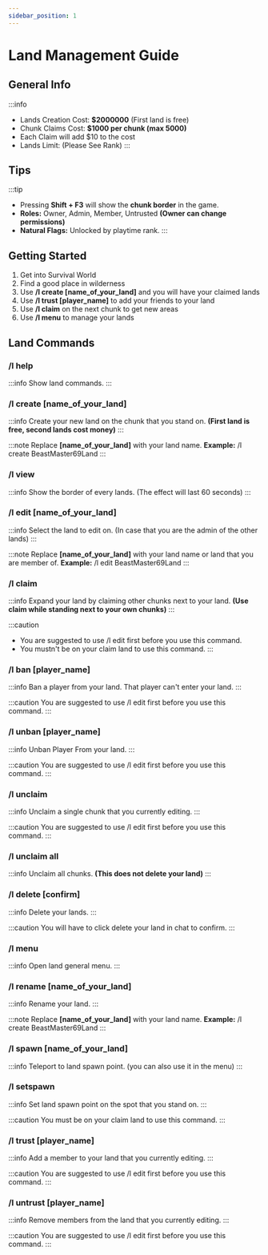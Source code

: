 ```yaml
---
sidebar_position: 1
---
```


# Land Management Guide

## General Info

:::info
- Lands Creation Cost: **$2000000** (First land is free)
- Chunk Claims Cost: **$1000 per chunk (max 5000)**
- Each Claim will add $10 to the cost
- Lands Limit: (Please See Rank)
  :::

## Tips

:::tip
- Pressing **Shift + F3** will show the **chunk border** in the game.
- **Roles:** Owner, Admin, Member, Untrusted **(Owner can change permissions)**
- **Natural Flags:** Unlocked by playtime rank.
  :::

## Getting Started

1. Get into Survival World
2. Find a good place in wilderness
3. Use **/l create [name_of_your_land]** and you will have your claimed lands
4. Use **/l trust [player_name]** to add your friends to your land
5. Use **/l claim** on the next chunk to get new areas
6. Use **/l menu** to manage your lands

## Land Commands

### /l help
:::info
Show land commands.
:::

### /l create [name_of_your_land]
:::info
Create your new land on the chunk that you stand on.
**(First land is free, second lands cost money)**
:::

:::note
Replace **[name_of_your_land]** with your land name.
**Example:** /l create BeastMaster69Land
:::

### /l view
:::info
Show the border of every lands. (The effect will last 60 seconds)
:::

### /l edit [name_of_your_land]
:::info
Select the land to edit on. (In case that you are the admin of the other lands)
:::

:::note
Replace **[name_of_your_land]** with your land name or land that you are member of.
**Example:** /l edit BeastMaster69Land
:::

### /l claim
:::info
Expand your land by claiming other chunks next to your land.
**(Use claim while standing next to your own chunks)**
:::

:::caution
- You are suggested to use /l edit first before you use this command.
- You mustn't be on your claim land to use this command.
  :::

### /l ban [player_name]
:::info
Ban a player from your land. That player can't enter your land.
:::

:::caution
You are suggested to use /l edit first before you use this command.
:::

### /l unban [player_name]
:::info
Unban Player From your land.
:::

:::caution
You are suggested to use /l edit first before you use this command.
:::

### /l unclaim
:::info
Unclaim a single chunk that you currently editing.
:::

:::caution
You are suggested to use /l edit first before you use this command.
:::

### /l unclaim all
:::info
Unclaim all chunks. **(This does not delete your land)**
:::

### /l delete [confirm]
:::info
Delete your lands.
:::

:::caution
You will have to click delete your land in chat to confirm.
:::

### /l menu
:::info
Open land general menu.
:::

### /l rename [name_of_your_land]
:::info
Rename your land.
:::

:::note
Replace **[name_of_your_land]** with your land name.
**Example:** /l create BeastMaster69Land
:::

### /l spawn [name_of_your_land]
:::info
Teleport to land spawn point. (you can also use it in the menu)
:::

### /l setspawn
:::info
Set land spawn point on the spot that you stand on.
:::

:::caution
You must be on your claim land to use this command.
:::

### /l trust [player_name]
:::info
Add a member to your land that you currently editing.
:::

:::caution
You are suggested to use /l edit first before you use this command.
:::

### /l untrust [player_name]
:::info
Remove members from the land that you currently editing.
:::

:::caution
You are suggested to use /l edit first before you use this command.
:::
